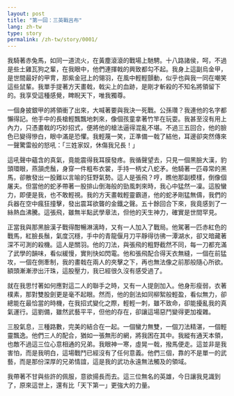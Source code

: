 ```yaml
---
layout: post
title: "第一回：三英戰呂布"
lang: zh-tw
type: story
permalink: /zh-tw/story/0001/
---
```

我騎著赤兔馬，如同一道流火，在黃塵滾滾的戰場上馳騁。十八路諸侯，呵，不過是些土雞瓦狗之輩，在我眼中，他們連揮戟的興致都勾不起。我身上這副烏金甲，是世間最好的甲冑，那紫金冠上的翎羽，在風中輕輕顫動，似乎也與我一同在嘲笑這些鼠輩。我單手提著方天畫戟，戟尖上的血跡，是剛才斬殺的不知名將領留下的。我享受這種感覺，睥睨天下，唯我獨尊。

一個身披銀甲的將領衝了出來，大喊著要與我決一死戰。公孫瓚？我連他的名字都懶得記。他手中的長槍輕飄飄地刺來，像個孩童拿著竹竿在玩耍。我甚至沒有用上內力，只憑畫戟的巧妙招式，便將他的槍法逼得混亂不堪。不過三五回合，他的臉色已變得慘白，眼中滿是恐懼。我輕蔑一笑，正準備一戟了結他，耳邊卻突然傳來一聲驚雷般的怒吼：「三姓家奴，休傷我兄長！」

這吼聲中蘊含的真氣，竟能震得我耳膜發疼。我循聲望去，只見一個黑臉大漢，豹頭環眼，燕頷虎鬚，身穿一件粗布衣裳，手持一柄丈八蛇矛。他騎著一匹尋常的黑馬，卻散發出一股難以言喻的狂野氣勢。這人是張飛？哼，瞧他那副模樣，倒像個屠夫。但當他的蛇矛帶著一股排山倒海般的勁風刺來時，我心中猛然一凜。這股蠻力，即便是我，也不敢輕視。我的方天畫戟輕靈霸道，他的蛇矛剛猛無儔，我們的兵器在空中瘋狂撞擊，發出震耳欲聾的金鐵之聲。五十餘回合下來，我竟感到了一絲熱血沸騰。這張飛，雖無半點武學章法，但他的天生神力，確實是世間罕見。

正當我與那黑臉漢子戰得酣暢淋漓時，又有一人加入了戰局。他駕著一匹赤紅色的戰馬，紅臉長鬚，氣度沉穩，手中的青龍偃月刀平靜得彷彿一潭湖水，卻又暗藏著深不可測的殺機。這人是關羽。他的刀法，與張飛的粗野截然不同，每一刀都充滿了武學的韻味，看似緩慢，實則快如閃電。他和張飛配合得天衣無縫，一個在前猛攻，一個在側牽制，我的畫戟在兩人的夾擊之下，再也無法像之前那般隨心所欲。額頭漸漸滲出汗珠，這股壓力，我已經很久沒有感受過了。

就在我思忖著如何應對這二人的聯手之時，又有一人提劍加入。他身形瘦弱，衣著樸素，那對雙股劍更是毫不起眼。然而，他的劍法如同柳絮般輕盈，看似無力，卻總能在最恰當的時機，在我招式變化之際，輕輕一刺，雖不致命，卻能擾亂我的真氣運行。這劉備，雖然武藝平平，但他的存在，卻讓這場惡鬥變得更加複雜。

三股氣息，三種路數，完美的結合在一起。一個蠻力無雙，一個刀法精湛，一個輕靈飄逸。他們三人的配合，猶如一張無形的網，將我困在其中。我縱有通天本領，也敵不過這三位心意相通的兄弟。我眼神一寒，虛晃一戟，撥馬便走。這並非是我害怕，而是我明白，這場戰鬥已經沒有了任何意義。他們三個，靠的不是單一的武藝，而是那份深厚的兄弟情誼，這是我的武功永遠無法觸及的領域。

我帶著不甘與些許的佩服，意欲揚長而去。這三位無名的英雄，今日讓我見識到了，原來這世上，還有比「天下第一」更強大的力量。